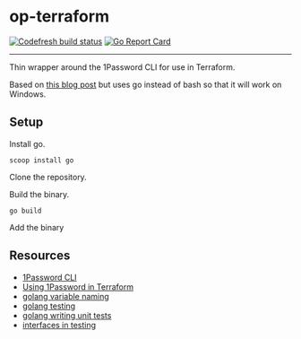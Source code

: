 # op-terraform
[![Codefresh build status]( https://g.codefresh.io/api/badges/pipeline/ameier38/ameier38%2Fop-terraform%2Fop-terraform?key=eyJhbGciOiJIUzI1NiJ9.NWMzMjE0ODA3YTJkOGI3ZjkxMzVhZjlm.WFn4I6XuUDBfWsKEp6LIuG-IlDsT4JCDTjMzeH7kGu8&type=cf-1)]( https://g.codefresh.io/pipelines/op-terraform/builds?filter=trigger:build~Build;pipeline:5ce2933ab66ecb8654fe386b~op-terraform)
[![Go Report Card](https://goreportcard.com/badge/github.com/ameier38/op-terraform)](https://goreportcard.com/report/github.com/ameier38/op-terraform)

___
Thin wrapper around the 1Password CLI for use in Terraform.

Based on [this blog post](https://medium.com/@JesseDearing/using-1password-values-in-terraform-71d2e3077380)
but uses go instead of bash so that it will work on Windows.

## Setup

Install go.
```
scoop install go
```

Clone the repository.

Build the binary.
```
go build
```

Add the binary 

## Resources
- [1Password CLI](https://support.1password.com/command-line-getting-started/)
- [Using 1Password in Terraform](https://medium.com/@JesseDearing/using-1password-values-in-terraform-71d2e3077380)
- [golang variable naming](https://talks.golang.org/2014/names.slide#1)
- [golang testing](https://golang.org/pkg/testing/)
- [golang writing unit tests](https://blog.alexellis.io/golang-writing-unit-tests/)
- [interfaces in testing](https://nathanleclaire.com/blog/2015/10/10/interfaces-and-composition-for-effective-unit-testing-in-golang/)
